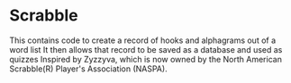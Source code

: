 # Scrabble

This contains code to create a record of hooks and alphagrams out of a word list
It then allows that record to be saved as a database and used as quizzes
Inspired by Zyzzyva, which is now owned by the North American Scrabble(R) Player's Association (NASPA).
